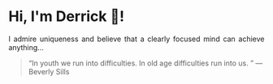 # Hi, I'm Derrick 👋!
<p align="justify">I admire uniqueness and believe that a clearly focused mind can achieve anything...</p> 
<!-- #quote-start -->
<blockquote>&ldquo;In youth we run into difficulties. In old age difficulties run into us. &rdquo; &mdash; <footer>Beverly Sills</footer></blockquote>
<!-- #quote-end -->
